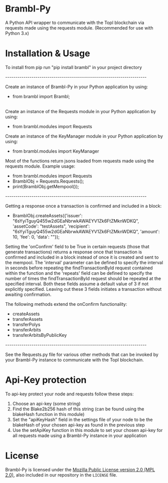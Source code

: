 # Brambl-Py
A Python API wrapper to communicate with the Topl blockchain via requests made using the requests module. (Recommended for use with Python 3.x)

# Installation & Usage
To install from pip run "pip install brambl" in your project directory<br/>

----------------------------------------------------------------------<br/>

Create an instance of Brambl-Py in your Python application by using:<br/>
* from brambl import Brambl;<br/><br/>

Create an instance of the Requests module in your Python application by using:<br/>
* from brambl.modules import Requests

Create an instance of the KeyManager module in your Python application by using:<br/>
* from brambl.modules import KeyManager

Most of the functions return jsons loaded from requests made using the requests module. Example usage:<br/>
* from brambl.modules import Requests
* BramblObj = Requests.Requests();<br/>
* print(BramblObj.getMempool());<br/>

----------------------------------------------------------------------<br/>

Getting a response once a transaction is confirmed and included in a block:<br/>
* BramblObj.createAssets({'issuer': "6sYyiTguyQ455w2dGEaNbrwkAWAEYV1Zk6FtZMknWDKQ", 'assetCode': "testAssets", 'recipient': "6sYyiTguyQ455w2dGEaNbrwkAWAEYV1Zk6FtZMknWDKQ", 'amount': 10, 'fee': 0, 'data': ""}); <br/>

Setting the 'onConfirm' field to be True in certain requests (those that generate transactions) returns a response once that transaction is confirmed and included in a block instead of once it is created and sent to the mempool. The 'interval' parameter can be defined to specify the interval in seconds before repeating the findTransactionById request contained within the function and the 'repeats' field can be defined to specify the number of times the findTransactionById request should be repeated at the specified interval. Both these fields assume a default value of 3 if not explicitly specified. Leaving out these 3 fields initiates a transaction without awaiting confirmation.<br/>

The following methods extend the onConfirm functionality:<br/>
* createAssets<br/>
* transferAssets<br/>
* transferPolys<br/>
* transferArbits<br/>
* transferArbitsByPublicKey<br/>

----------------------------------------------------------------------<br/>

See the Requests.py file for various other methods that can be invoked by your Brambl-Py instance to communicate with the Topl blockchain.


# Api-Key protection
To api-key protect your node and requests follow these steps:<br/>
1. Choose an api-key (some string)<br/>
2. Find the Blake2b256 hash of this string (can be found using the blakeHash function in this module)<br/>
3. Set the "apiKeyHash" field in the settings file of your node to be the blakeHash of your chosen api-key as found in the previous step<br/>
4. Use the setApiKey function in this module to set your chosen api-key for all requests made using a Brambl-Py instance in your application<br/>

# License
Brambl-Py is licensed under the
[Mozilla Public License version 2.0 (MPL 2.0)](https://www.mozilla.org/en-US/MPL/2.0), also included
in our repository in the `LICENSE` file.
